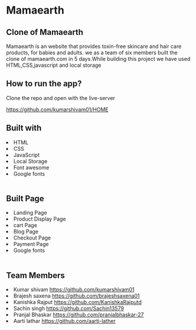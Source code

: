 <h1>Mamaearth</h1>
<h2>Clone of Mamaearth</h2>
<p>Mamaearth is an website that provides toxin-free skincare and hair care products, for babies and adults. we as a team of six members built the clone of mamaearth.com in 5 days.While building this project we have used HTML,CSS,javascript and local storage</p>

<h2>How to run the app?</h2>
<p>Clone the repo and open with the live-server</p>
<a href="https://github.com/kumarshivam01/HOME">https://github.com/kumarshivam01/HOME</a><br>
<h2>Built with</h2>
<li>HTML</li>
<li>CSS</li>
<li>JavaScript</li>
<li>Local Storage</li>
<li>Font awesome</li>
<li>Google fonts</li>
<br>
<h2>Built Page</h2>
<li>Landing Page</li>
<li>Product Display Page</li>
<li>cart Page</li>
<li>Blog Page</li>
<li>Checkout Page</li>
<li>Payment Page</li>
<li>Google fonts</li>
<br>
<h2>Team Members</h2>
<li>Kumar shivam <a href="https://github.com/kumarshivam01">https://github.com/kumarshivam01</a></li>

<li>Brajesh saxena <a href="https://github.com/brajeshsaxena01">https://github.com/brajeshsaxena01</a></li>

<li>Kanishka Rajput <a href="https://github.com/KanishkaRajputd">https://github.com/KanishkaRajputd</a></li>

<li>Sachin singh <a href="https://github.com/Sachin13579">https://github.com/Sachin13579</a></li>

<li>Pranjal Bhaskar <a href="https://github.com/pranjalbhaskar-27">https://github.com/pranjalbhaskar-27</a></li>

<li>Aarti lathar <a href="https://github.com/aarti-lather">https://github.com/aarti-lather</a></li>
